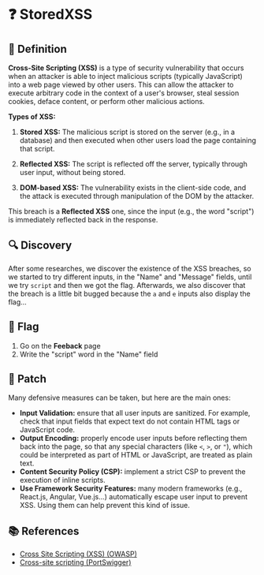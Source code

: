 # ❓ StoredXSS

## 📖 Definition

**Cross-Site Scripting (XSS)** is a type of security vulnerability that occurs when an attacker is able to inject malicious scripts (typically JavaScript) into a web page viewed by other users. This can allow the attacker to execute arbitrary code in the context of a user's browser, steal session cookies, deface content, or perform other malicious actions.

**Types of XSS:**

1. **Stored XSS:** The malicious script is stored on the server (e.g., in a database) and then executed when other users load the page containing that script.

2. **Reflected XSS:** The script is reflected off the server, typically through user input, without being stored.

3. **DOM-based XSS:** The vulnerability exists in the client-side code, and the attack is executed through manipulation of the DOM by the attacker.

This breach is a **Reflected XSS** one, since the input (e.g., the word "script") is immediately reflected back in the response.

## 🔍 Discovery

After some researches, we discover the existence of the XSS breaches, so we started to try different inputs, in the "Name" and "Message" fields, until we try `script` and then we got the flag. Afterwards, we also discover that the breach is a little bit bugged because the `a` and `e` inputs also display the flag...

## 🏁 Flag

1. Go on the **Feeback** page
2. Write the "script" word in the "Name" field

## 🔧 Patch

Many defensive measures can be taken, but here are the main ones:

- **Input Validation:** ensure that all user inputs are sanitized. For example, check that input fields that expect text do not contain HTML tags or JavaScript code.
- **Output Encoding:** properly encode user inputs before reflecting them back into the page, so that any special characters (like `<`, `>`, or `"`), which could be interpreted as part of HTML or JavaScript, are treated as plain text.
- **Content Security Policy (CSP):** implement a strict CSP to prevent the execution of inline scripts.
- **Use Framework Security Features:** many modern frameworks (e.g., React.js, Angular, Vue.js...) automatically escape user input to prevent XSS. Using them can help prevent this kind of issue.

## 📚 References

- [Cross Site Scripting (XSS) (OWASP)](https://owasp.org/www-community/attacks/xss/)
- [Cross-site scripting (PortSwigger)](https://portswigger.net/web-security/cross-site-scripting)


